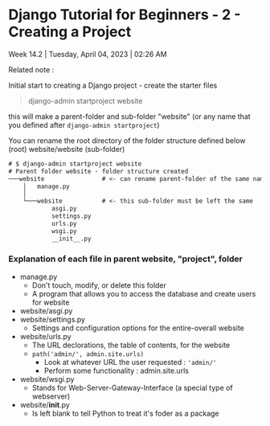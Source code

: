 # Django Tutorial for Beginners - 2 - Creating a Project

Week 14.2 | Tuesday, April 04, 2023 | 02:26 AM

Related note : 

Initial start to creating a Django project - create the starter files

> django-admin startproject website

this will make a parent-folder and sub-folder "website" (or any name that you defined after `django-admin startproject`)

You can rename the root directory of the folder structure defined below
(root) website/website (sub-folder)

```txt
# $ django-admin startproject website
# Parent folder website - folder structure created
───website                # <- can rename parent-folder of the same name 
    │   manage.py
    │
    └───website           # <- this sub-folder must be left the same
            asgi.py
            settings.py
            urls.py
            wsgi.py
            __init__.py
```

### Explanation of each file in parent website, "project", folder

- manage.py
  - Don't touch, modify, or delete this folder
  - A program that allows you to access the database and create users for website
- website/asgi.py
- website/settings.py
  - Settings and configuration options for the entire-overall website
- website/urls.py
  - The URL declorations, the table of contents, for the website
  - `path('admin/', admin.site.urls)`
    - Look at whatever URL the user requested : `'admin/'`
    - Perform some functionality : admin.site.urls
- website/wsgi.py
  - Stands for Web-Server-Gateway-Interface (a special type of webserver)
- website/__init__.py
  - Is left blank to tell Python to treat it's foder as a package